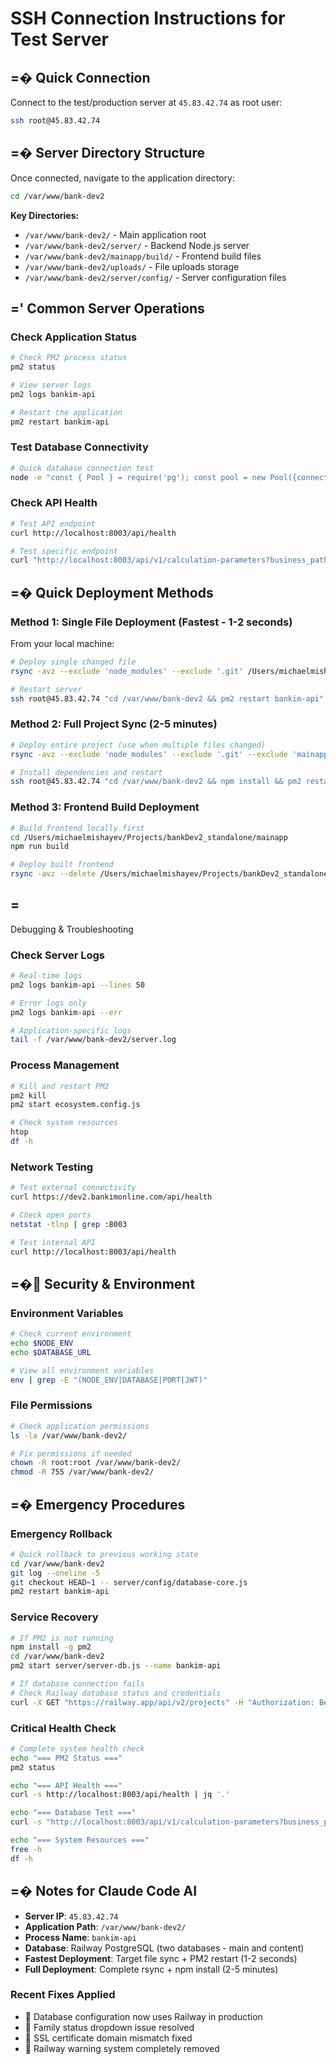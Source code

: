 # SSH Connection Instructions for Test Server

## =� Quick Connection

Connect to the test/production server at `45.83.42.74` as root user:

```bash
ssh root@45.83.42.74
```

## =� Server Directory Structure

Once connected, navigate to the application directory:

```bash
cd /var/www/bank-dev2
```

**Key Directories:**
- `/var/www/bank-dev2/` - Main application root
- `/var/www/bank-dev2/server/` - Backend Node.js server
- `/var/www/bank-dev2/mainapp/build/` - Frontend build files
- `/var/www/bank-dev2/uploads/` - File uploads storage
- `/var/www/bank-dev2/server/config/` - Server configuration files

## =' Common Server Operations

### Check Application Status
```bash
# Check PM2 process status
pm2 status

# View server logs
pm2 logs bankim-api

# Restart the application
pm2 restart bankim-api
```

### Test Database Connectivity
```bash
# Quick database connection test
node -e "const { Pool } = require('pg'); const pool = new Pool({connectionString: process.env.DATABASE_URL || 'postgresql://postgres:lgqPEzvVbSCviTybKqMbzJkYvOUetJjt@maglev.proxy.rlwy.net:43809/railway'}); pool.query('SELECT NOW()').then(r => console.log(' Connected:', r.rows[0])).catch(e => console.log('L Error:', e.message))"
```

### Check API Health
```bash
# Test API endpoint
curl http://localhost:8003/api/health

# Test specific endpoint
curl "http://localhost:8003/api/v1/calculation-parameters?business_path=mortgage"
```

## =� Quick Deployment Methods

### Method 1: Single File Deployment (Fastest - 1-2 seconds)
From your local machine:
```bash
# Deploy single changed file
rsync -avz --exclude 'node_modules' --exclude '.git' /Users/michaelmishayev/Projects/bankDev2_standalone/server/config/database-core.js root@45.83.42.74:/var/www/bank-dev2/server/config/

# Restart server
ssh root@45.83.42.74 "cd /var/www/bank-dev2 && pm2 restart bankim-api"
```

### Method 2: Full Project Sync (2-5 minutes)
```bash
# Deploy entire project (use when multiple files changed)
rsync -avz --exclude 'node_modules' --exclude '.git' --exclude 'mainapp/node_modules' /Users/michaelmishayev/Projects/bankDev2_standalone/ root@45.83.42.74:/var/www/bank-dev2/

# Install dependencies and restart
ssh root@45.83.42.74 "cd /var/www/bank-dev2 && npm install && pm2 restart bankim-api"
```

### Method 3: Frontend Build Deployment
```bash
# Build frontend locally first
cd /Users/michaelmishayev/Projects/bankDev2_standalone/mainapp
npm run build

# Deploy built frontend
rsync -avz --delete /Users/michaelmishayev/Projects/bankDev2_standalone/mainapp/build/ root@45.83.42.74:/var/www/bank-dev2/mainapp/build/
```

## =
 Debugging & Troubleshooting

### Check Server Logs
```bash
# Real-time logs
pm2 logs bankim-api --lines 50

# Error logs only
pm2 logs bankim-api --err

# Application-specific logs
tail -f /var/www/bank-dev2/server.log
```

### Process Management
```bash
# Kill and restart PM2
pm2 kill
pm2 start ecosystem.config.js

# Check system resources
htop
df -h
```

### Network Testing
```bash
# Test external connectivity
curl https://dev2.bankimonline.com/api/health

# Check open ports
netstat -tlnp | grep :8003

# Test internal API
curl http://localhost:8003/api/health
```

## =� Security & Environment

### Environment Variables
```bash
# Check current environment
echo $NODE_ENV
echo $DATABASE_URL

# View all environment variables
env | grep -E "(NODE_ENV|DATABASE|PORT|JWT)"
```

### File Permissions
```bash
# Check application permissions
ls -la /var/www/bank-dev2/

# Fix permissions if needed
chown -R root:root /var/www/bank-dev2/
chmod -R 755 /var/www/bank-dev2/
```

## =� Emergency Procedures

### Emergency Rollback
```bash
# Quick rollback to previous working state
cd /var/www/bank-dev2
git log --oneline -5
git checkout HEAD~1 -- server/config/database-core.js
pm2 restart bankim-api
```

### Service Recovery
```bash
# If PM2 is not running
npm install -g pm2
cd /var/www/bank-dev2
pm2 start server/server-db.js --name bankim-api

# If database connection fails
# Check Railway database status and credentials
curl -X GET "https://railway.app/api/v2/projects" -H "Authorization: Bearer $RAILWAY_TOKEN"
```

### Critical Health Check
```bash
# Complete system health check
echo "=== PM2 Status ==="
pm2 status

echo "=== API Health ==="
curl -s http://localhost:8003/api/health | jq '.'

echo "=== Database Test ==="
curl -s "http://localhost:8003/api/v1/calculation-parameters?business_path=mortgage" | head -100

echo "=== System Resources ==="
free -h
df -h
```

## =� Notes for Claude Code AI

- **Server IP**: `45.83.42.74`
- **Application Path**: `/var/www/bank-dev2/`
- **Process Name**: `bankim-api`
- **Database**: Railway PostgreSQL (two databases - main and content)
- **Fastest Deployment**: Target file sync + PM2 restart (1-2 seconds)
- **Full Deployment**: Complete rsync + npm install (2-5 minutes)

### Recent Fixes Applied
-  Database configuration now uses Railway in production
-  Family status dropdown issue resolved
-  SSL certificate domain mismatch fixed
-  Railway warning system completely removed